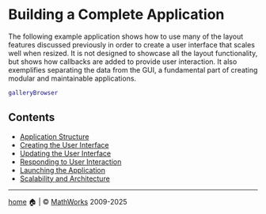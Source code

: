 # Building a Complete Application

The following example application shows how to use many of the layout features discussed previously in order to create a user interface that scales well when resized. It is not designed to showcase all the layout functionality, but shows how callbacks are added to provide user interaction. It also exemplifies separating the data from the GUI, a fundamental part of creating modular and maintainable applications.

```matlab
galleryBrowser
```

## Contents
- [Application Structure](ApplicationStructure.md)
- [Creating the User Interface](CreateInterface.md) 
- [Updating the User Interface](UpdateInterface.md)
- [Responding to User Interaction](OnListSelection.md)
- [Launching the Application](RunningIt.md)
- [Scalability and Architecture](Scalability.md)

___

[home](index.md) :house: | :copyright: [MathWorks](https://www.mathworks.com/services/consulting.html) 2009-2025